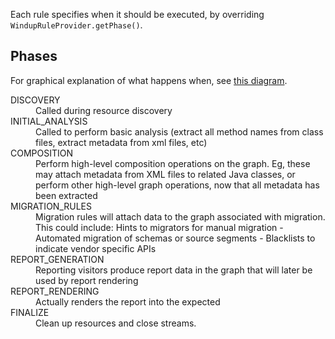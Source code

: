 Each rule specifies when it should be executed, by overriding `WindupRuleProvider.getPhase()`.

## Phases

For graphical explanation of what happens when, see [this diagram](https://docs.google.com/drawings/d/1IMnds3Qu8Wwcf7_mr7NJ9a3YgtcGJ7dejl09EhWl7Vc/edit).


<dl>
<dt>DISCOVERY
<dd>Called during resource discovery

<dt>INITIAL_ANALYSIS
<dd>Called to perform basic analysis (extract all method names from class files, extract metadata from xml files, etc)


<dt>COMPOSITION
<dd>
     Perform high-level composition operations on the graph.
     Eg, these may attach metadata from XML files to related Java classes, or perform other high-level graph
     operations, now that all metadata has been extracted

<dt>MIGRATION_RULES
<dd>
     Migration rules will attach data to the graph associated with migration. This could include:
     Hints to migrators for manual migration - Automated migration of schemas or source segments - Blacklists to indicate vendor specific APIs

<dt>REPORT_GENERATION
<dd>     Reporting visitors produce report data in the graph that will later be used by report rendering


<dt>REPORT_RENDERING
<dd>     Actually renders the report into the expected


<dt>FINALIZE
<dd>     Clean up resources and close streams.

</dl>
